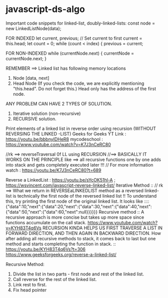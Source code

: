 # javascript-ds-algo

Important code snippets for linked-list, doubly-linked-lists:
const node = new LinkedListNode(data);

FOR INDEXED
let current, previous;
// Set current to first
current = this.head;
let count = 0;
while (count < index) {
previous = current;

FOR NON-INDEXED
while (currentNode.next) {
currentNode = currentNode.next;
}

REMEMBER ==> Linked list has following memory locations 
1) Node [data, next]
2) Head Node (If you check the code, we are explicitly mentioning "this.head". Do not forget this.) 
Head only has the address of the first node.

ANY PROBLEM CAN HAVE 2 TYPES OF SOLUTION.
1) Iterative solution (non-recursive)
2) RECURSIVE solution.


Print elements of a linked list in reverse order using recursion (WITHOUT REVERSING THE LINKED -LIST)
Geeks for Geeks YT Link : https://youtu.be/bbbnyIDHeR8
mycodeschool : https://www.youtube.com/watch?v=K7J3nCeRC80

//rk ==> reverseTraversal 0f LL  using RECURSION
//==> BASICALLY IT WORKS ON THE PRINCIPLE like ==> all recursive functions one by one adds into stack and gets completely executed later !!!
// For more information watch : https://youtu.be/K7J3nCeRC80?t=689

Reverse a LinkedList : https://youtu.be/sYcOK51hl-A   ; https://wsvincent.com/javascript-reverse-linked-list/
Iterative Method ::
// rk ==> What we return in REVERSEaLINKEDLIST method as a reversed linked-list is technically the first node of the reversed linked list !!
To understand this, try printing the first node of the original linked list.
It looks like :::: 
{"data":10,"next":{"data":20,"next":{"data":30,"next":{"data":40,"next":{"data":50,"next":{"data":60,"next":null}}}}}}
Recursive method :: A recursive approach is more concise but takes up more space since functions accumulate on the call stack.
https://www.youtube.com/watch?v=KYH83T4q6Vs
RECURSION KINDA HELPS US FIRST TRAVERSE A LIST IN FORWARD DIRECTION, AND THEN AGAIN IN BACKWARD DIRECTION.
How after adding all recursive methods to stack, it comes back to last but one method and starts completing the function in stack. :: https://youtu.be/KYH83T4q6Vs?t=306
https://www.geeksforgeeks.org/reverse-a-linked-list/

Recursive Method:

   1) Divide the list in two parts - first node and 
      rest of the linked list.
   2) Call reverse for the rest of the linked list.
   3) Link rest to first.
   4) Fix head pointer













